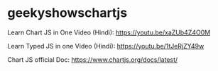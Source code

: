 # geekyshowschartjs
Learn Chart JS in One Video (Hindi): https://youtu.be/xaZUb4Z4O0M

Learn Typed JS in one Video (Hindi): https://youtu.be/1tJeRjZY49w

Chart JS official Doc: https://www.chartjs.org/docs/latest/
